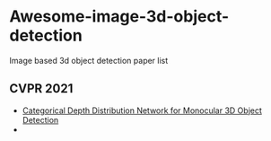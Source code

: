 # Awesome-image-3d-object-detection
Image based 3d object detection paper list

## CVPR 2021
* [Categorical Depth Distribution Network for Monocular 3D Object Detection](https://arxiv.org/abs/2103.01100)
* 
